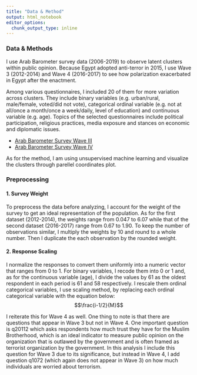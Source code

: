 ```yaml
---
title: "Data & Method"
output: html_notebook
editor_options: 
  chunk_output_type: inline
---
```



### Data & Methods

I use Arab Barometer survey data (2006-2019) to observe latent clusters within public opinion. Because Egypt adopted anti-terror in 2015, I use Wave 3 (2012-2014) and Wave 4 (2016-2017) to see how polarization exacerbated in Egypt after the enactment. 

Among various questionnaires, I included 20 of them for more variation across clusters. They include binary variables (e.g. urban/rural, male/female, voted/did not vote), categorical ordinal variable (e.g. not at all/once a month/once a week/daily, level of education) and continuous variable (e.g. age). Topics of the selected questionnaires include political participation, religious practices, media exposure and stances on economic and diplomatic issues.

* [Arab Barometer Survey Wave III](https://www.arabbarometer.org/surveys/arab-barometer-wave-iii/)
* [Arab Barometer Survey Wave IV](https://www.arabbarometer.org/surveys/arab-barometer-wave-iv/)

As for the method, I am using unsupervised machine learning and visualize the clusters through parellel coordinates plot. 



### Preprocessing
#### 1. Survey Weight

To preprocess the data before analyzing, I account for the weight of the survey to get an ideal representation of the population. As for the first dataset (2012-2014), the weights range from 0.047 to 6.07 while that of the second dataset (2016-2017) range from 0.67 to 1.90. To keep the number of observations similar, I multiply the weights by 10 and round to a whole number. Then I duplicate the each observation by the rounded weight. 

#### 2. Response Scaling

I normalize the responses to convert them uniformly into a numeric vector that ranges from 0 to 1. For binary variables, I recode them into 0 or 1 and, as for the continuous variable (age), I divide the values by 61 as the oldest respondent in each period is 61 and 58 respectively. I rescale them ordinal categorical variables, I use scaling method, by replacing each ordinal categorical variable with the equation below: $$\frac{i-1/2}{M}$$ 

I reiterate this for Wave 4 as well. One thing to note is that there are questions that appear in Wave 3 but not in Wave 4. One important question is q20112 which asks respondents how much trust they have for the Muslim Brotherhood, which is an ideal indicator to measure public opinion on the organization that is outlawed by the government and is often framed as terrorist organization by the government. In this analysis I include this question for Wave 3 due to its significance, but instead in Wave 4, I add question q1072 (which again does not appear in Wave 3) on how much individuals are worried about terrorism.

